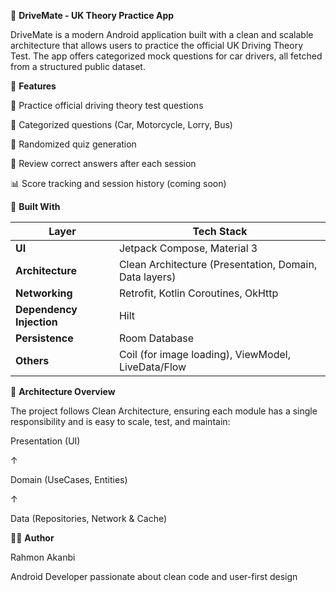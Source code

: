 📘 **DriveMate - UK Theory Practice App**

DriveMate is a modern Android application built with a clean and scalable architecture that allows users to practice the official UK Driving Theory Test. The app offers categorized mock questions for car drivers, all fetched from a structured public dataset.

📱 **Features**

🚗 Practice official driving theory test questions

📂 Categorized questions (Car, Motorcycle, Lorry, Bus)

🔁 Randomized quiz generation

📝 Review correct answers after each session

📊 Score tracking and session history (coming soon)

🧱 **Built With**

| Layer                    | Tech Stack                                             |
| ------------------------ | ------------------------------------------------------ |
| **UI**                   | Jetpack Compose, Material 3                            |
| **Architecture**         | Clean Architecture (Presentation, Domain, Data layers) |
| **Networking**           | Retrofit, Kotlin Coroutines, OkHttp                    |
| **Dependency Injection** | Hilt                                                   |
| **Persistence**          | Room Database                                          |
| **Others**               | Coil (for image loading), ViewModel, LiveData/Flow     |


🧩 **Architecture Overview**

The project follows Clean Architecture, ensuring each module has a single responsibility and is easy to scale, test, and maintain:

Presentation (UI)

↑

Domain (UseCases, Entities)

↑

Data (Repositories, Network & Cache)

👨‍💻 **Author**

Rahmon Akanbi

Android Developer passionate about clean code and user-first design

